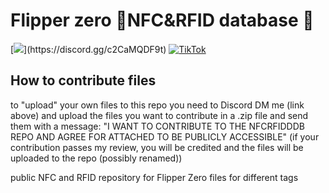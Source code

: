# Flipper zero 🐬NFC&RFID database 🫙
[![](https://dcbadge.limes.pink/api/server/(https://discord.gg/c2CaMQDF9t))](https://discord.gg/c2CaMQDF9t)
[![TikTok](https://img.shields.io/badge/TikTok-000000?style=for-the-badge&logo=tiktok&logoColor=white)](https://www.tiktok.com/@muffin_tech_)

## How to contribute files
to "upload" your own files to this repo you need to Discord DM me (link above) and upload the files you want to contribute in a .zip file and send them with a message: "I WANT TO CONTRIBUTE TO THE NFCRFIDDDB REPO AND AGREE FOR ATTACHED TO BE PUBLICLY ACCESSIBLE"
 (if your contribution passes my review, you will be credited and the files will be uploaded to the repo (possibly renamed)) 


 public NFC and RFID repository for Flipper Zero files for different tags
